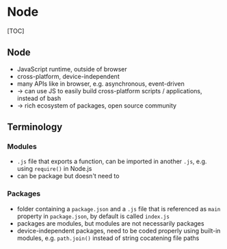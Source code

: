 # Node

[TOC]



## Node

- JavaScript runtime, outside of browser
- cross-platform, device-independent
- many APIs like in browser, e.g. asynchronous, event-driven
- → can use JS to easily build cross-platform scripts / applications, instead of bash
- → rich ecosystem of packages, open source community



## Terminology

### Modules

- `.js` file that exports a function, can be imported in another `.js`, e.g. using `require()` in Node.js
- can be package but doesn't need to

### Packages

- folder containing a `package.json` and a `.js` file that is referenced as `main` property in `package.json`, by default is called `index.js`
- packages are modules, but modules are not necessarily packages
- device-independent packages, need to be coded properly using built-in modules, e.g. `path.join()` instead of string cocatening file paths